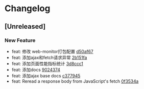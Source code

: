 # Changelog

## [Unreleased]

### New Feature

- feat: 修改 web-monitor打包配置 [d50af67](https://github.com/funnycoderstar/web-monitor/commit/d50af679479f2729cfcec72f70e590e3410a7956)
- feat: 添加ajax和fetch请求异常 [2b151fa](https://github.com/funnycoderstar/web-monitor/commit/2b151fa265899f58c270504e8b09f110c82dade3)
- feat: 添加页面性能指标统计 [3d8ccc1](https://github.com/funnycoderstar/web-monitor/commit/3d8ccc16542d69d96cd12661a20a5972c1d78fbf)
- feat: 添加docs [9024374](https://github.com/funnycoderstar/web-monitor/commit/9024374a4cae943169972e066b8227782f81d0b5)
- feat: 添加ajax base docs [c377945](https://github.com/funnycoderstar/web-monitor/commit/c3779459383981e2e8107636a015f1f9d848abb6)
- feat: Reread a response body from JavaScript's fetch [0f3534a](https://github.com/funnycoderstar/web-monitor/commit/0f3534a9bc76ae534145689b728229954854e73e)
